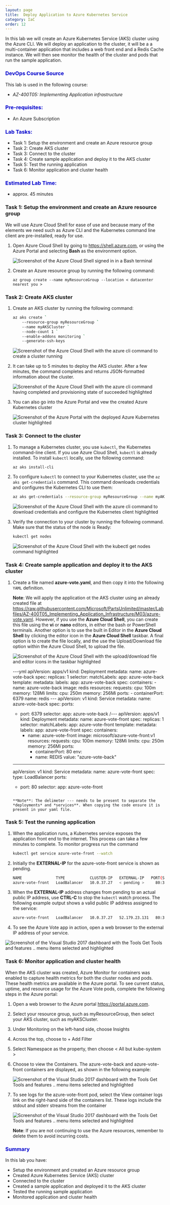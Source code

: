 ```yaml
---
layout: page
title:  Deploy Application to Azure Kubernetes Service
category: IaC
order: 12
---
```


In this lab we will create an Azure Kubernetes Service (AKS) cluster using the Azure CLI. We will deploy an application to the cluster, it will be a a multi-container application that includes a web front end and a Redis Cache instance. We will then see  monitor the health of the cluster and pods that run the sample application.


<h3><span style="color: #0000CD;">DevOps Course Source </span></h3>

This lab is used in the following course:
- *AZ-400T05: Implementing Application infrastructure*

<h3><span style="color: #0000CD;"> Pre-requisites:</span></h3>

- An Azure Subscription


<h3><span style="color: #0000CD;">Lab Tasks:</span></h3> 

- Task 1: Setup the environment and create an Azure resource group
- Task 2: Create AKS cluster
- Task 3: Connect to the cluster
- Task 4: Create sample application and deploy it to the AKS cluster
- Task 5: Test the running application
- Task 6: Monitor application and cluster health
  
<h3><span style="color: #0000CD;">Estimated Lab Time:</span></h3>

- approx. 45 minutes

### Task 1: Setup the environment and create an Azure resource group
We will use Azure Cloud Shell for ease of use and because many of the elements we need such as Azure CLI and the Kubernetes command line client are pre-installed, ready for use.

1. Open Azure Cloud Shell by going to https://shell.azure.com, or using the Azure Portal and selecting **Bash** as the environment option.

    ![Screenshot of the Azure Cloud Shell signed in in a Bash terminal](../assets/feb2019-deployapptoaks\walkthrough-javaappinappservice1.png)

2. Create an Azure resource group by running the  following command:

    ```cli
    az group create --name myResourceGroup --location < datacenter nearest you >
    ```

### Task 2: Create AKS cluster

1. Create an AKS cluster by running the following command:

    ```bash
    az aks create `
        --resource-group myResourceGroup `
        --name myAKSCluster `
        --node-count 1 `
        --enable-addons monitoring `
        --generate-ssh-keys
    ```

    ![Screenshot of the Azure Cloud Shell with the azure cli command to create a cluster running](../assets/feb2019-deployapptoaks\aks_1.png)

2. It can take up to 5 minutes to deploy the AKS cluster. After a few minutes, the command completes and returns JSON-formatted information about the cluster.

    ![Screenshot of the Azure Cloud Shell with the azure cli command having completed and provisioning state of succeeded highlighted](../assets/feb2019-deployapptoaks\aks_2.png)


3. You can also go into the Azure Portal and vew the created Azure Kubernetes cluster

    ![Screenshot of the Azure Portal with the deployed Azure Kubernetes cluster highlighted](../assets/feb2019-deployapptoaks\aks_5.png)


### Task 3: Connect to the cluster

1. To manage a Kubernetes cluster, you use `kubectl`, the Kubernetes command-line client. If you use Azure Cloud Shell, `kubectl` is already installed. To install `kubectl` locally, use the following command:


    ```bash
    az aks install-cli
    ```

2. To configure `kubectl` to connect to your Kubernetes cluster, use the `az aks get-credentials` command. This command downloads credentials and configures the Kubernetes CLI to use them:

    ```bash
    az aks get-credentials --resource-group myResourceGroup --name myAKSCluster
    ```
    ![Screenshot of the Azure Cloud Shell with the azure cli command to download credentials and configure the Kubernetes client highlighted](../assets/feb2019-deployapptoaks\aks_3.png)

3. Verify the connection to your cluster by running the following command. Make sure that the status of the node is Ready:

    ```bash
    kubectl get nodes
    ```
    ![Screenshot of the Azure Cloud Shell with the kubectl get nodes command highlighted](../assets/feb2019-deployapptoaks\aks_4.png)


### Task 4: Create sample application and deploy it to the AKS cluster

1. Create a file named **azure-vote.yaml**, and then copy it into the following `YAML` definition. 

    **Note**: We will apply the application ot the AKS cluster using an already created file at <a href="https://raw.githubusercontent.com/Microsoft/PartsUnlimited/master/Labfiles/AZ-400T05_Implementing_Application_Infrastructure/M03/azure-vote.yaml" target="_blank"><span style="color: #0066cc;">https://raw.githubusercontent.com/Microsoft/PartsUnlimited/master/Labfiles/AZ-400T05_Implementing_Application_Infrastructure/M03/azure-vote.yaml</span></a>. However, if you use the **Azure Cloud Shell**, you can create this file using the **vi** or **nano** editors, in either the bash or PowerShell terminals. Another option is to use the built in Editor in the **Azure Cloud Shell** by clicking the editor icon in the **Azure Cloud Shell** taskbar. A final option is to create the file locally, and the use the Upload/Download file option within the Azure Cloud Shell, to upload the file.

    ![Screenshot of the Azure Cloud Shell with the upload/download file and editor icons in the taskbar highlighted](../assets/feb2019-deployapptoaks\aks_6.png)



    ---yml
    apiVersion: apps/v1
    kind: Deployment
    metadata:
      name: azure-vote-back
    spec:
      replicas: 1
      selector:
        matchLabels:
          app: azure-vote-back
      template:
        metadata:
          labels:
            app: azure-vote-back
        spec:
          containers:
          - name: azure-vote-back
            image: redis
            resources:
              requests:
                cpu: 100m
                memory: 128Mi
              limits:
                cpu: 250m
                memory: 256Mi
            ports:
            - containerPort: 6379
              name: redis
    \---
    apiVersion: v1
    kind: Service
    metadata:
      name: azure-vote-back
    spec:
      ports:
      - port: 6379
      selector:
        app: azure-vote-back
    /---
    apiVersion: apps/v1
    kind: Deployment
    metadata:
      name: azure-vote-front
    spec:
      replicas: 1
      selector:
        matchLabels:
          app: azure-vote-front
      template:
        metadata:
          labels:
            app: azure-vote-front
        spec:
          containers:
          - name: azure-vote-front
            image: microsoft/azure-vote-front:v1
            resources:
              requests:
                cpu: 100m
                memory: 128Mi
              limits:
                cpu: 250m
                memory: 256Mi
            ports:
            - containerPort: 80
            env:
            - name: REDIS
              value: "azure-vote-back"
    ---
    apiVersion: v1
    kind: Service
    metadata:
      name: azure-vote-front
    spec:
      type: LoadBalancer
      ports:
      - port: 80
      selector:
        app: azure-vote-front
    ```

    **Note**: The delimeter --- needs to be present to separate the *deployments* and *services**. When copying the code ensure it is present in your yaml file.

### Task 5: Test the running application

1. When the application runs, a Kubernetes service exposes the application front end to the internet. This process can take a few minutes to complete. To monitor progress run the command


    ```bash
    kubectl get service azure-vote-front --watch
    ```

2. Initially the **EXTERNAL-IP** for the azure-vote-front service is shown as pending.

    ```bash
    NAME               TYPE           CLUSTER-IP   EXTERNAL-IP   PORT(S)        AGE
    azure-vote-front   LoadBalancer   10.0.37.27   < pending >     80:30572/TCP   6s
    ```

3. When the **EXTERNAL-IP** address changes from pending to an actual public IP address, use **CTRL-C** to stop the `kubectl` watch process. The following example output shows a valid public IP address assigned to the service:


    ```bash
    azure-vote-front   LoadBalancer   10.0.37.27   52.179.23.131   80:30572/TCP   2m
    ```
    
4. To see the Azure Vote app in action, open a web browser to the external IP address of your service.


![Screenshot of the Visual Studio 2017 dashboard with the Tools Get Tools and features .. menu items selected and highlighted](../assets/feb2019-deployapptoaks\walkthrough-deployconfiguraksapp.png)

### Task 6: Monitor application and cluster health
When the AKS cluster was created, Azure Monitor for containers was enabled to capture health metrics for both the cluster nodes and pods. These health metrics are available in the Azure portal. To see current status, uptime, and resource usage for the Azure Vote pods, complete the following steps in the Azure portal:

1. Open a web browser to the Azure portal https://portal.azure.com.

2. Select your resource group, such as myResourceGroup, then select your AKS cluster, such as myAKSCluster.

3. Under Monitoring on the left-hand side, choose Insights

4. Across the top, choose to + Add Filter

5. Select Namespace as the property, then choose < All but kube-system >

6. Choose to view the Containers. The azure-vote-back and azure-vote-front containers are displayed, as shown in the following example:

    ![Screenshot of the Visual Studio 2017 dashboard with the Tools Get Tools and features .. menu items selected and highlighted](../assets/feb2019-deployapptoaks\walkthrough-deployconfiguraksapp2.png)

7. To see logs for the azure-vote-front pod, select the View container logs link on the right-hand side of the containers list. These logs include the stdout and stderr streams from the container


    ![Screenshot of the Visual Studio 2017 dashboard with the Tools Get Tools and features .. menu items selected and highlighted](../assets/feb2019-deployapptoaks\walkthrough-deployconfiguraksapp3.png)

    **Note**: If you are not continuing to use the Azure resources, remember to delete them to avoid incurring costs.

 
<h3><span style="color: #0000CD;"> Summary </span></h3>

In this lab you have:
- Setup the environment and created an Azure resource group
- Created Azure Kubernetes Service (AKS) cluster
- Connected to the cluster
- Created a sample application and deployed it to the AKS cluster
- Tested the running sample application
- Monitored application and cluster health